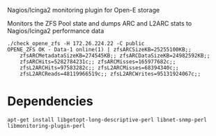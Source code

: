 
Nagios/Icinga2 monitoring plugin for Open-E storage

Monitors the ZFS Pool state and dumps ARC and L2ARC stats
to Nagios/Icinga2 performance data

    ./check_opene_zfs -H 172.26.224.22 -C public 
    OPENE_ZFS OK - Data-1 online(1) | zfsARCSizeKB=25255100KB;; 
        zfsARCMetadataSizeKB=274545KB;; zfsARCDataSizeKB=24982592KB;; 
        zfsARCHits=5282784231c;; zfsARCMisses=165977682c;; 
        zfsL2ARCHits=97583282c;; zfsL2ARCMisses=68394340c;; 
        zfsL2ARCReads=48119966519c;; zfsL2ARCWrites=95131924067c;;


Dependencies
============

    apt-get install libgetopt-long-descriptive-perl libnet-snmp-perl libmonitoring-plugin-perl
